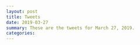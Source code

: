 ```yaml
---
layout: post
title: Tweets
date: 2019-03-27
summary: These are the tweets for March 27, 2019.
categories:
---
```


